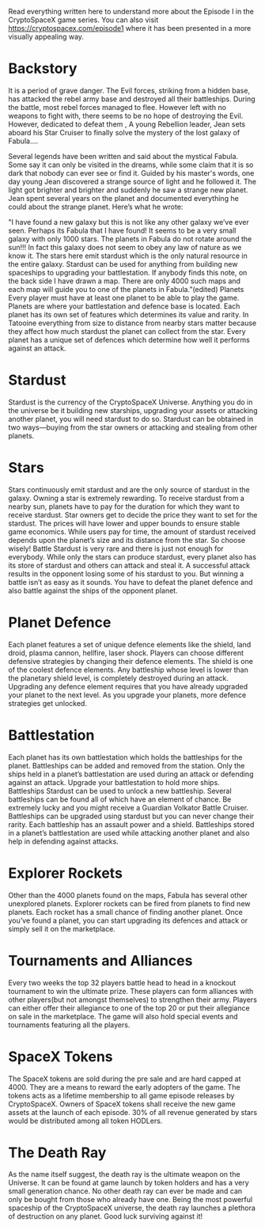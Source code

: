 Read everything written here to understand more about the Episode I in the CryptoSpaceX game series. You can also visit https://cryptospacex.com/episode1 where it has been presented in a more visually appealing way.

# Backstory

It is a period of grave danger. The Evil forces, striking from a hidden base, has attacked the rebel army base and destroyed all their battleships. During the battle, most rebel forces managed to flee. However left with no weapons to fight with, there seems to be no hope of destroying the Evil. However, dedicated to defeat them , A young Rebellion leader, Jean sets aboard his Star Cruiser to finally solve the mystery of the lost galaxy of Fabula....

Several legends have been written and said about the mystical Fabula. Some say it can only be visited in the dreams, while some claim that it is so dark that nobody can ever see or find it. Guided by his master's words, one day young Jean discovered a strange source of light and he followed it. The light got brighter and brighter and suddenly he saw a strange new planet. Jean spent several years on the planet and documented everything he could about the strange planet. Here’s what he wrote: 

"I have found a new galaxy but this is not like any other galaxy we’ve ever seen. Perhaps its Fabula that I have found! It seems to be a very small galaxy with only 1000 stars. The planets in Fabula do not rotate around the sun!!! In fact this galaxy does not seem to obey any law of nature as we know it. The stars here emit stardust which is the only natural resource in the entire galaxy. Stardust can be used for anything from building new spaceships to upgrading your battlestation. If anybody finds this note, on the back side I have drawn a map. There are only 4000 such maps and each map will guide you to one of the planets in Fabula.”(edited)
Planets
Every player must have at least one planet to be able to play the game. Planets are where your battlestation and defence base is located. Each planet has its own set of features which determines its value and rarity. In Tatooine everything from size to distance from nearby stars matter because they affect how much stardust the planet can collect from the star. Every planet has a unique set of defences which determine how well it performs against an attack. 

# Stardust

Stardust is the currency of the CryptoSpaceX Universe. Anything you do in the universe be it building new starships, upgrading your assets or attacking another planet, you will need stardust to do so. Stardust can be obtained in two ways—buying from the star owners or attacking and stealing from other planets.

# Stars

Stars continuously emit stardust and are the only source of stardust in the galaxy. Owning a star is extremely rewarding. To receive stardust from a nearby sun, planets have to pay for the duration for which they want to receive stardust. Star owners get to decide the price they want to set for the stardust. The prices will have lower and upper bounds to ensure stable game economics. While users pay for time, the amount of stardust received depends upon the planet’s size and its distance from the star. So choose wisely!
Battle
Stardust is very rare and there is just not enough for everybody. While only the stars can produce stardust, every planet also has its store of stardust and others can attack and steal it. A successful attack results in the opponent losing some of his stardust to you. But winning a battle isn’t as easy as it sounds. You have to defeat the planet defence and also battle against the ships of the opponent planet. 

# Planet Defence

Each planet features a set of unique defence elements like the shield, land droid, plasma cannon, hellfire, laser shock. Players can choose different defensive strategies by changing their defence elements. The shield is one of the coolest defence elements. Any battleship whose level is lower than the planetary shield level, is completely destroyed during an attack. Upgrading any defence element requires that you have already upgraded your planet to the next level. As you upgrade your planets, more defence strategies get unlocked. 

# Battlestation

Each planet has its own battlestation which holds the battleships for the planet. Battleships can be added and removed from the station. Only the ships held in a planet’s battlestation are used during an attack or defending against an attack. Upgrade your battlestation to hold more ships.
Battleships
Stardust can be used to unlock a new battleship. Several battleships can be found all of which have an element of chance. Be extremely lucky and you might receive a Guardian Volkator Battle Cruiser. Battleships can be upgraded using stardust but you can never change their rarity. Each battleship has an assault power and a shield. Battleships stored in a planet’s battlestation are used while attacking another planet and also help in defending against attacks. 

# Explorer Rockets

Other than the 4000 planets found on the maps, Fabula has several other unexplored planets. Explorer rockets can be fired from planets to find new planets. Each rocket has a small chance of finding another planet. Once you’ve found a planet, you can start upgrading its defences and attack or simply sell it on the marketplace. 

# Tournaments and Alliances

Every two weeks the top 32 players battle head to head in a knockout tournament to win the ultimate prize. These players can form alliances with other players(but not amongst themselves) to strengthen their army. Players can either offer their allegiance to one of the top 20 or put their allegiance on sale in the marketplace. The game will also hold special events and tournaments featuring all the players.

# SpaceX Tokens
The SpaceX tokens are sold during the pre sale and are hard capped at 4000. They are a means to reward the early adopters of the game. The tokens acts as a lifetime membership to all game episode releases by CryptoSpaceX. Owners of SpaceX tokens shall receive the new game assets at the launch of each episode. 30% of all revenue generated by stars would be distributed among all token HODLers. 

# The Death Ray

As the name itself suggest, the death ray is the ultimate weapon on the Universe. It can be found at game launch by token holders and has a very small generation chance. No other death ray can ever be made and can only be bought from those who already have one. Being the most powerful spaceship of the CryptoSpaceX universe, the death ray launches a plethora of destruction on any planet. Good luck surviving against it!
